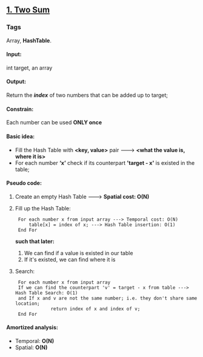 ## [1. Two Sum](https://leetcode.com/problems/two-sum/)
### Tags
Array, **HashTable**.  
#### Input: 
int target, an array
#### Output: 
Return the **_index_** of two numbers that can be added up to target;
#### Constrain: 
Each number can be used __ONLY once__
#### Basic idea:
* Fill the Hash Table with __<key, value>__ pair ---> __<what the value is, where it is>__
* For each number **‘x’** check if its counterpart **'target - x'** is existed in the table;
#### Pseudo code:
1. Create an empty Hash Table ---> **Spatial cost: O(N)**
2. Fill up the Hash Table:

		For each number x from input array ---> Temporal cost: O(N)
			table[x] = index of x; ---> Hash Table insertion: O(1)
		End For
	**such that later:**
	1. We can find if a value is existed in our table
	2. If it's existed, we can find where it is
3. Search:
		
        For each number x from input array
		If we can find the counterpart 'v' = target - x from table ---> Hash Table Search: O(1) 
		and If x and v are not the same number; i.e. they don't share same location;
            		return index of x and index of v;
        End For
#### Amortized analysis:
* Temporal: **O(N)**
* Spatial: **O(N)**
